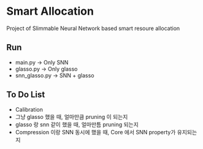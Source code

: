 # Smart Allocation

Project of Slimmable Neural Network based smart resoure allocation

## Run
* main.py -> Only SNN
* glasso.py -> Only glasso
* snn_glasso.py -> SNN + glasso

## To Do List

* Calibration
* 그냥 glasso 했을 때, 얼마만큼 pruning 이 되는지
* glasso 랑 snn 같이 했을 때, 얼마만틈 pruning 되는지
* Compression 이랑 SNN 동시에 했을 때, Core 에서 SNN property가 유지되는지
